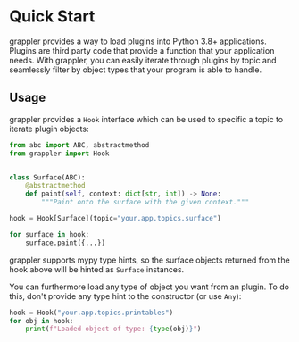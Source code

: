 # Quick Start

grappler provides a way to load plugins into Python 3.8+
applications. Plugins are third party code that provide
a function that your application needs. With grappler, you
can easily iterate through plugins by topic and seamlessly
filter by object types that your program is able to handle.

## Usage

grappler provides a `Hook` interface which can be used to
specific a topic to iterate plugin objects:

```python
from abc import ABC, abstractmethod
from grappler import Hook


class Surface(ABC):
    @abstractmethod
    def paint(self, context: dict[str, int]) -> None:
        """Paint onto the surface with the given context."""

hook = Hook[Surface](topic="your.app.topics.surface")

for surface in hook:
    surface.paint({...})
```

grappler supports mypy type hints, so the surface
objects returned from the hook above will be hinted as `Surface`
instances.

You can furthermore load any type of object you want from
an plugin. To do this, don't provide any type hint to
the constructor (or use `Any`):

```python
hook = Hook("your.app.topics.printables")
for obj in hook:
    print(f"Loaded object of type: {type(obj)}")
```
